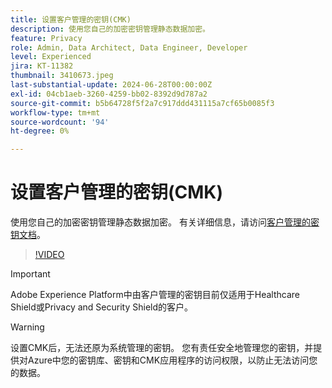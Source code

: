 ```yaml
---
title: 设置客户管理的密钥(CMK)
description: 使用您自己的加密密钥管理静态数据加密。
feature: Privacy
role: Admin, Data Architect, Data Engineer, Developer
level: Experienced
jira: KT-11382
thumbnail: 3410673.jpeg
last-substantial-update: 2024-06-28T00:00:00Z
exl-id: 04cb1aeb-3260-4259-bb02-8392d9d787a2
source-git-commit: b5b64728f5f2a7c917ddd431115a7cf65b0085f3
workflow-type: tm+mt
source-wordcount: '94'
ht-degree: 0%

---
```


# 设置客户管理的密钥(CMK)

使用您自己的加密密钥管理静态数据加密。 有关详细信息，请访问[客户管理的密钥文档](https://experienceleague.adobe.com/docs/experience-platform/landing/governance-privacy-security/customer-managed-keys.html)。

>[!VIDEO](https://video.tv.adobe.com/v/3410673/?learn=on)

>[!IMPORTANT]
>
> Adobe Experience Platform中由客户管理的密钥目前仅适用于Healthcare Shield或Privacy and Security Shield的客户。

>[!WARNING]
>
>设置CMK后，无法还原为系统管理的密钥。 您有责任安全地管理您的密钥，并提供对Azure中您的密钥库、密钥和CMK应用程序的访问权限，以防止无法访问您的数据。
